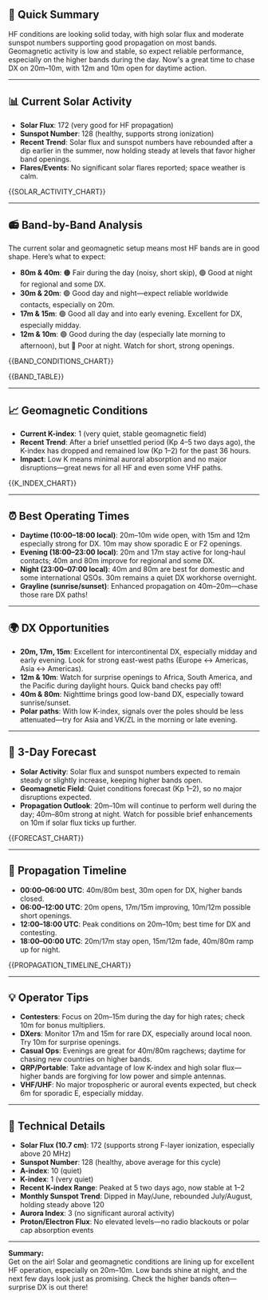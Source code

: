 ## 🎯 Quick Summary

HF conditions are looking solid today, with high solar flux and moderate sunspot numbers supporting good propagation on most bands. Geomagnetic activity is low and stable, so expect reliable performance, especially on the higher bands during the day. Now's a great time to chase DX on 20m–10m, with 12m and 10m open for daytime action.

---

## 📊 Current Solar Activity

- **Solar Flux**: 172 (very good for HF propagation)
- **Sunspot Number**: 128 (healthy, supports strong ionization)
- **Recent Trend**: Solar flux and sunspot numbers have rebounded after a dip earlier in the summer, now holding steady at levels that favor higher band openings.
- **Flares/Events**: No significant solar flares reported; space weather is calm.

{{SOLAR_ACTIVITY_CHART}}

---

## 📻 Band-by-Band Analysis

The current solar and geomagnetic setup means most HF bands are in good shape. Here’s what to expect:

- **80m & 40m**: 🟠 Fair during the day (noisy, short skip), 🟢 Good at night for regional and some DX.
- **30m & 20m**: 🟢 Good day and night—expect reliable worldwide contacts, especially on 20m.
- **17m & 15m**: 🟢 Good all day and into early evening. Excellent for DX, especially midday.
- **12m & 10m**: 🟢 Good during the day (especially late morning to afternoon), but 🔴 Poor at night. Watch for short, strong openings.

{{BAND_CONDITIONS_CHART}}

{{BAND_TABLE}}

---

## 📈 Geomagnetic Conditions

- **Current K-index**: 1 (very quiet, stable geomagnetic field)
- **Recent Trend**: After a brief unsettled period (Kp 4–5 two days ago), the K-index has dropped and remained low (Kp 1–2) for the past 36 hours.
- **Impact**: Low K means minimal auroral absorption and no major disruptions—great news for all HF and even some VHF paths.

{{K_INDEX_CHART}}

---

## ⏰ Best Operating Times

- **Daytime (10:00–18:00 local)**: 20m–10m wide open, with 15m and 12m especially strong for DX. 10m may show sporadic E or F2 openings.
- **Evening (18:00–23:00 local)**: 20m and 17m stay active for long-haul contacts; 40m and 80m improve for regional and some DX.
- **Night (23:00–07:00 local)**: 40m and 80m are best for domestic and some international QSOs. 30m remains a quiet DX workhorse overnight.
- **Grayline (sunrise/sunset)**: Enhanced propagation on 40m–20m—chase those rare DX paths!

---

## 🌍 DX Opportunities

- **20m, 17m, 15m**: Excellent for intercontinental DX, especially midday and early evening. Look for strong east-west paths (Europe <-> Americas, Asia <-> Americas).
- **12m & 10m**: Watch for surprise openings to Africa, South America, and the Pacific during daylight hours. Quick band checks pay off!
- **40m & 80m**: Nighttime brings good low-band DX, especially toward sunrise/sunset.
- **Polar paths**: With low K-index, signals over the poles should be less attenuated—try for Asia and VK/ZL in the morning or late evening.

---

## 🔮 3-Day Forecast

- **Solar Activity**: Solar flux and sunspot numbers expected to remain steady or slightly increase, keeping higher bands open.
- **Geomagnetic Field**: Quiet conditions forecast (Kp 1–2), so no major disruptions expected.
- **Propagation Outlook**: 20m–10m will continue to perform well during the day; 40m–80m strong at night. Watch for possible brief enhancements on 10m if solar flux ticks up further.

{{FORECAST_CHART}}

---

## 📡 Propagation Timeline

- **00:00–06:00 UTC**: 40m/80m best, 30m open for DX, higher bands closed.
- **06:00–12:00 UTC**: 20m opens, 17m/15m improving, 10m/12m possible short openings.
- **12:00–18:00 UTC**: Peak conditions on 20m–10m; best time for DX and contesting.
- **18:00–00:00 UTC**: 20m/17m stay open, 15m/12m fade, 40m/80m ramp up for night.

{{PROPAGATION_TIMELINE_CHART}}

---

## 💡 Operator Tips

- **Contesters**: Focus on 20m–15m during the day for high rates; check 10m for bonus multipliers.
- **DXers**: Monitor 17m and 15m for rare DX, especially around local noon. Try 10m for surprise openings.
- **Casual Ops**: Evenings are great for 40m/80m ragchews; daytime for chasing new countries on higher bands.
- **QRP/Portable**: Take advantage of low K-index and high solar flux—higher bands are forgiving for low power and simple antennas.
- **VHF/UHF**: No major tropospheric or auroral events expected, but check 6m for sporadic E, especially midday.

---

## 🔬 Technical Details

- **Solar Flux (10.7 cm)**: 172 (supports strong F-layer ionization, especially above 20 MHz)
- **Sunspot Number**: 128 (healthy, above average for this cycle)
- **A-index**: 10 (quiet)
- **K-index**: 1 (very quiet)
- **Recent K-index Range**: Peaked at 5 two days ago, now stable at 1–2
- **Monthly Sunspot Trend**: Dipped in May/June, rebounded July/August, holding steady above 120
- **Aurora Index**: 3 (no significant auroral activity)
- **Proton/Electron Flux**: No elevated levels—no radio blackouts or polar cap absorption events

---

**Summary:**  
Get on the air! Solar and geomagnetic conditions are lining up for excellent HF operation, especially on 20m–10m. Low bands shine at night, and the next few days look just as promising. Check the higher bands often—surprise DX is out there!